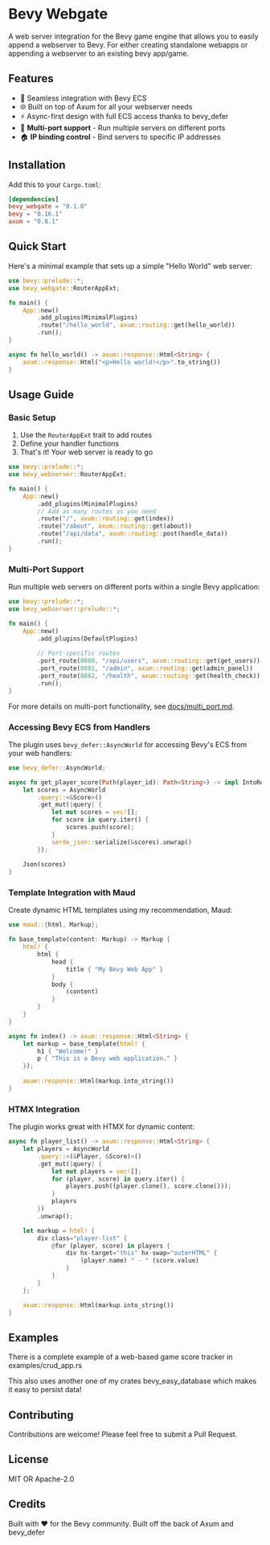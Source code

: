 # Bevy Webgate

A web server integration for the Bevy game engine that allows you to easily append a webserver to Bevy.
For either creating standalone webapps or appending a webserver to an existing bevy app/game.

## Features

- 🚀 Seamless integration with Bevy ECS
- 🌐 Built on top of Axum for all your webserver needs
- ⚡ Async-first design with full ECS access thanks to bevy_defer
- 🔧 **Multi-port support** - Run multiple servers on different ports
- 🏠 **IP binding control** - Bind servers to specific IP addresses

## Installation

Add this to your `Cargo.toml`:

```toml
[dependencies]
bevy_webgate = "0.1.0"
bevy = "0.16.1"
axum = "0.8.1"
```

## Quick Start

Here's a minimal example that sets up a simple "Hello World" web server:

```rust
use bevy::prelude::*;
use bevy_webgate::RouterAppExt;

fn main() {
    App::new()
        .add_plugins(MinimalPlugins)
        .route("/hello_world", axum::routing::get(hello_world))
        .run();
}

async fn hello_world() -> axum::response::Html<String> {
    axum::response::Html("<p>Hello world!</p>".to_string())
}
```

## Usage Guide

### Basic Setup

1. Use the `RouterAppExt` trait to add routes
2. Define your handler functions
3. That's it! Your web server is ready to go

```rust
use bevy::prelude::*;
use bevy_webserver::RouterAppExt;

fn main() {
    App::new()
        .add_plugins(MinimalPlugins)
        // Add as many routes as you need
        .route("/", axum::routing::get(index))
        .route("/about", axum::routing::get(about))
        .route("/api/data", axum::routing::post(handle_data))
        .run();
}
```

### Multi-Port Support

Run multiple web servers on different ports within a single Bevy application:

```rust
use bevy::prelude::*;
use bevy_webserver::prelude::*;

fn main() {
    App::new()
        .add_plugins(DefaultPlugins)
        
        // Port-specific routes
        .port_route(8080, "/api/users", axum::routing::get(get_users))
        .port_route(8081, "/admin", axum::routing::get(admin_panel))
        .port_route(8082, "/health", axum::routing::get(health_check))
        .run();
}
```

For more details on multi-port functionality, see [docs/multi_port.md](docs/multi_port.md).

### Accessing Bevy ECS from Handlers

The plugin uses `bevy_defer::AsyncWorld` for accessing Bevy's ECS from your web handlers:

```rust
use bevy_defer::AsyncWorld;

async fn get_player_score(Path(player_id): Path<String>) -> impl IntoResponse {
    let scores = AsyncWorld
        .query::<&Score>()
        .get_mut(|query| {
            let mut scores = vec![];
            for score in query.iter() {
                scores.push(score);
            }
            serde_json::serialize(&scores).unwrap()
        });
    
    Json(scores)
}
```

### Template Integration with Maud

Create dynamic HTML templates using my recommendation, Maud:

```rust
use maud::{html, Markup};

fn base_template(content: Markup) -> Markup {
    html! {
        html {
            head {
                title { "My Bevy Web App" }
            }
            body {
                (content)
            }
        }
    }
}

async fn index() -> axum::response::Html<String> {
    let markup = base_template(html! {
        h1 { "Welcome!" }
        p { "This is a Bevy web application." }
    });
    
    axum::response::Html(markup.into_string())
}
```

### HTMX Integration

The plugin works great with HTMX for dynamic content:

```rust
async fn player_list() -> axum::response::Html<String> {
    let players = AsyncWorld
        .query::<(&Player, &Score)>()
        .get_mut(|query| {
            let mut players = vec![];
            for (player, score) in query.iter() {
                players.push((player.clone(), score.clone()));
            }
            players
        })
        .unwrap();

    let markup = html! {
        div class="player-list" {
            @for (player, score) in players {
                div hx-target="this" hx-swap="outerHTML" {
                    (player.name) " - " (score.value)
                }
            }
        }
    };

    axum::response::Html(markup.into_string())
}
```

## Examples

There is a complete example of a web-based game score tracker in examples/crud_app.rs

This also uses another one of my crates bevy_easy_database which makes it easy to persist data!

## Contributing

Contributions are welcome! Please feel free to submit a Pull Request.

## License

MIT OR Apache-2.0

## Credits

Built with ❤️ for the Bevy community.
Built off the back of Axum and bevy_defer

